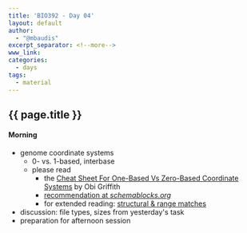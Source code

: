 ```yaml
---
title: 'BIO392 - Day 04'
layout: default
author:
  - "@mbaudis"
excerpt_separator: <!--more-->
www_link: 
categories:
  - days
tags:
  - material
---
```


## {{ page.title }}

#### Morning

* genome coordinate systems
    - 0- vs. 1-based, interbase
    - please read
        * the [Cheat Sheet For One-Based Vs Zero-Based Coordinate Systems](https://www.biostars.org/p/84686/) by Obi Griffith
        * [recommendation at _schemablocks.org_](https://schemablocks.org/standards/genome-coordinates.html)
        * for extended reading: [structural & range matches](https://beacon-project.io/howto/range-queries.html)
* discussion: file types, sizes from yesterday's task
* preparation for afternoon session

<!--more-->

